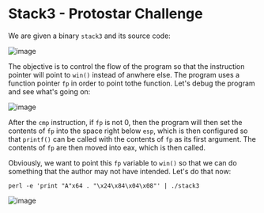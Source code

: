 # Stack3 - Protostar Challenge

We are given a binary ```stack3``` and its source code:

![image](https://user-images.githubusercontent.com/24576987/30235383-c4fcf58a-94d6-11e7-8ad8-f8b8f8cd1e57.png)

The objective is to control the flow of the program so that the instruction pointer will point to ```win()``` instead of anwhere else. The program uses a function pointer ```fp``` in order to point tothe function. Let's debug the program and see what's going on:

![image](https://user-images.githubusercontent.com/24576987/30235522-15739730-94d7-11e7-9e4b-afb452e85546.png)

After the ```cmp``` instruction, if ```fp``` is not 0, then the program will then set the contents of ```fp``` into the space right below ```esp```, which is then configured so that ```printf()``` can be called with the contents of ```fp``` as its first argument. The contents of ```fp``` are then moved into eax, which is then called.

Obviously, we want to point this ```fp``` variable to ```win()``` so that we can do something that the author may not have intended. Let's do that now:

```perl -e 'print "A"x64 . "\x24\x84\x04\x08"' | ./stack3```

![image](https://user-images.githubusercontent.com/24576987/30235579-d1859e14-94d7-11e7-8973-3b220f08908b.png)

